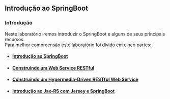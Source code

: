 ## Introdução ao SpringBoot

### Introdução

Neste laboratório iremos introduzir o SpringBoot e alguns de seus principais recursos.<br/>
Para melhor compreensão este laboratório foi divido em cinco partes:

- #### [Introdução ao SpringBoot](./Introducao%20SpringBoot/)<br/>
- #### [Construindo um Web Service RESTful](./RESTService/)<br/>
- #### [Construindo um Hypermedia-Driven RESTful Web Service](./HateoasRESTService/)<br/>
  <!-- - #### [Acessando dados do JPA com REST](./HateoasRESTService/)<br/> -->
- #### [Introdução ao Jax-RS com Jersey e SpringBoot](./JaxRS/)<br/>

